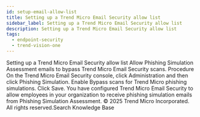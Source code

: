 ```yaml
---
id: setup-email-allow-list
title: Setting up a Trend Micro Email Security allow list
sidebar_label: Setting up a Trend Micro Email Security allow list
description: Setting up a Trend Micro Email Security allow list
tags:
  - endpoint-security
  - trend-vision-one
---
```


 Setting up a Trend Micro Email Security allow list Allow Phishing Simulation Assessment emails to bypass Trend Micro Email Security scans. Procedure On the Trend Micro Email Security console, click Administration and then click Phishing Simulation. Enable Bypass scans for Trend Micro phishing simulations. Click Save. You have configured Trend Micro Email Security to allow employees in your organization to receive phishing simulation emails from Phishing Simulation Assessment. © 2025 Trend Micro Incorporated. All rights reserved.Search Knowledge Base